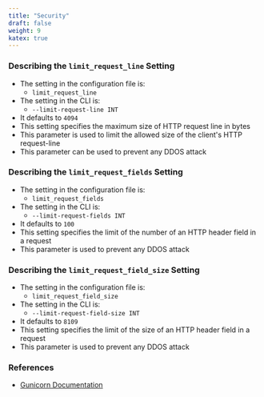 ```yaml
---
title: "Security"
draft: false
weight: 9
katex: true
---
```


### Describing the `limit_request_line` Setting
- The setting in the configuration file is:
	- `limit_request_line`
- The setting in the CLI is:
	- `--limit-request-line INT`
- It defaults to `4094`
- This setting specifies the maximum size of HTTP request line in bytes
- This parameter is used to limit the allowed size of the client's HTTP request-line
- This parameter can be used to prevent any DDOS attack

### Describing the `limit_request_fields` Setting
- The setting in the configuration file is:
	- `limit_request_fields`
- The setting in the CLI is:
	- `--limit-request-fields INT`
- It defaults to `100`
- This setting specifies the limit of the number of an HTTP header field in a request
- This parameter is used to prevent any DDOS attack

### Describing the `limit_request_field_size` Setting
- The setting in the configuration file is:
	- `limit_request_field_size`
- The setting in the CLI is:
	- `--limit-request-field-size INT`
- It defaults to `8109`
- This setting specifies the limit of the size of an HTTP header field in a request
- This parameter is used to prevent any DDOS attack

### References
- [Gunicorn Documentation](https://docs.gunicorn.org/en/stable/settings.html#security)
